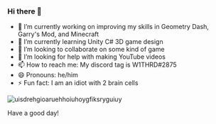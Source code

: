 ### Hi there 👋

- 🔭 I’m currently working on improving my skills in Geometry Dash, Garry's Mod, and Minecraft
- 🌱 I’m currently learning Unity C# 3D game design
- 👯 I’m looking to collaborate on some kind of game
- 🤔 I’m looking for help with making YouTube videos
- 📫 How to reach me: My discord tag is W1THRD#2875
- 😄 Pronouns: he/him
- ⚡ Fun fact: I am an idiot with 2 brain cells

![uisdrehgioaruehhoiuhoygfiksryguiuy](https://i.imgur.com/cek0CRf.png)

Have a good day!
